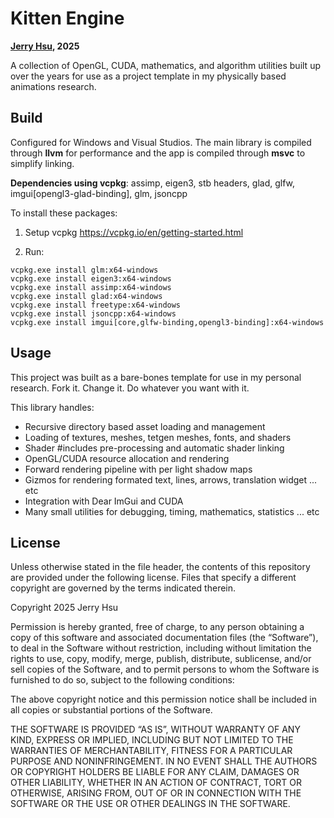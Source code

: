 # Kitten Engine
**[Jerry Hsu](jerryhsu.io), 2025**

A collection of OpenGL, CUDA, mathematics, and algorithm utilities built up over the years for use as a project template in my physically based animations research. 

## Build
Configured for Windows and Visual Studios. 
The main library is compiled through **llvm** for performance and the app is compiled through **msvc** to simplify linking.

**Dependencies using vcpkg**: assimp, eigen3, stb headers, glad, glfw, imgui[opengl3-glad-binding], glm, jsoncpp

To install these packages:

1. Setup vcpkg https://vcpkg.io/en/getting-started.html

2. Run:
```
vcpkg.exe install glm:x64-windows
vcpkg.exe install eigen3:x64-windows
vcpkg.exe install assimp:x64-windows
vcpkg.exe install glad:x64-windows
vcpkg.exe install freetype:x64-windows
vcpkg.exe install jsoncpp:x64-windows
vcpkg.exe install imgui[core,glfw-binding,opengl3-binding]:x64-windows
```

## Usage
This project was built as a bare-bones template for use in my personal research. 
Fork it. Change it. Do whatever you want with it. 

This library handles:
* Recursive directory based asset loading and management
* Loading of textures, meshes, tetgen meshes, fonts, and shaders
* Shader #includes pre-processing and automatic shader linking 
* OpenGL/CUDA resource allocation and rendering
* Forward rendering pipeline with per light shadow maps
* Gizmos for rendering formated text, lines, arrows, translation widget ... etc 
* Integration with Dear ImGui and CUDA
* Many small utilities for debugging, timing, mathematics, statistics ... etc

## License
Unless otherwise stated in the file header, the contents of this repository are provided under the following license. Files that specify a different copyright are governed by the terms indicated therein.

Copyright 2025 Jerry Hsu

Permission is hereby granted, free of charge, to any person obtaining a copy of this software and associated documentation files (the “Software”), to deal in the Software without restriction, including without limitation the rights to use, copy, modify, merge, publish, distribute, sublicense, and/or sell copies of the Software, and to permit persons to whom the Software is furnished to do so, subject to the following conditions:

The above copyright notice and this permission notice shall be included in all copies or substantial portions of the Software.

THE SOFTWARE IS PROVIDED “AS IS”, WITHOUT WARRANTY OF ANY KIND, EXPRESS OR IMPLIED, INCLUDING BUT NOT LIMITED TO THE WARRANTIES OF MERCHANTABILITY, FITNESS FOR A PARTICULAR PURPOSE AND NONINFRINGEMENT. IN NO EVENT SHALL THE AUTHORS OR COPYRIGHT HOLDERS BE LIABLE FOR ANY CLAIM, DAMAGES OR OTHER LIABILITY, WHETHER IN AN ACTION OF CONTRACT, TORT OR OTHERWISE, ARISING FROM, OUT OF OR IN CONNECTION WITH THE SOFTWARE OR THE USE OR OTHER DEALINGS IN THE SOFTWARE.
